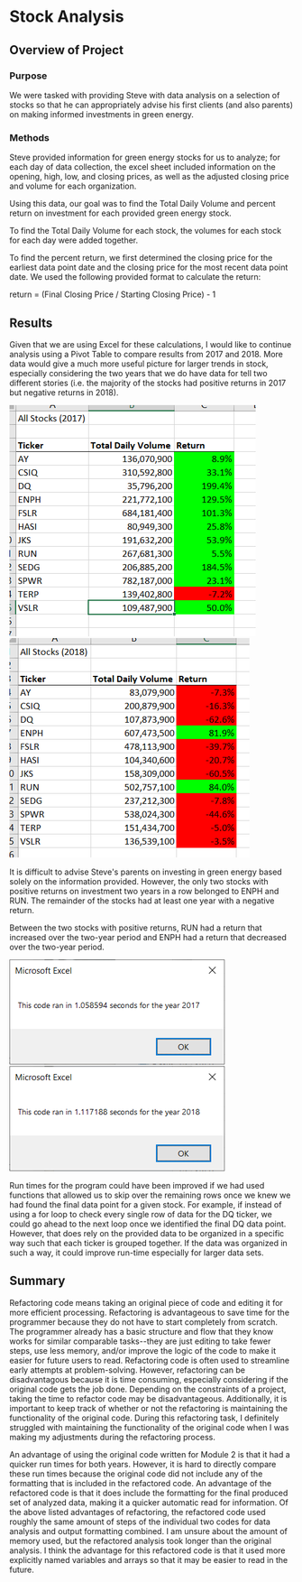 # Stock Analysis

## Overview of Project

### Purpose

We were tasked with providing Steve with data analysis on a selection of stocks so that he can appropriately advise his first clients (and also parents) on making informed investments in green energy.

### Methods

Steve provided information for green energy stocks for us to analyze; for each day of data collection, the excel sheet included information on the opening, high, low, and closing prices, as well as the adjusted closing price and volume for each organization.

Using this data, our goal was to find the Total Daily Volume and percent return on investment for each provided green energy stock.

To find the Total Daily Volume for each stock, the volumes for each stock for each day were added together.

To find the percent return, we first determined the closing price for the earliest data point date and the closing price for the most recent data point date. We used the following provided format to calculate the return:

return = (Final Closing Price / Starting Closing Price) - 1

## Results

Given that we are using Excel for these calculations, I would like to continue analysis using a Pivot Table to compare results from 2017 and 2018. More data would give a much more useful picture for larger trends in stock, especially considering the two years that we do have data for tell two different stories (i.e. the majority of the stocks had positive returns in 2017 but negative returns in 2018).

![2017_data](https://github.com/cewarkentin/stock-analysis/blob/main/2017%20data.png)
![2018_data](https://github.com/cewarkentin/stock-analysis/blob/main/2018%20data.png)

It is difficult to advise Steve's parents on investing in green energy based solely on the information provided. However, the only two stocks with positive returns on investment two years in a row belonged to ENPH and RUN. The remainder of the stocks had at least one year with a negative return. 

Between the two stocks with positive returns, RUN had a return that increased over the two-year period and ENPH had a return that decreased over the two-year period.

![VBA_Challenge_2017](https://github.com/cewarkentin/stock-analysis/blob/main/VBA%20Challenge%202017.png)
![VBA_Challenge_2018](https://github.com/cewarkentin/stock-analysis/blob/main/VBA%20Challenge%202018.png)

Run times for the program could have been improved if we had used functions that allowed us to skip over the remaining rows once we knew we had found the final data point for a given stock. For example, if instead of using a for loop to check every single row of data for the DQ ticker, we could go ahead to the next loop once we identified the final DQ data point. However, that does rely on the provided data to be organized in a specific way such that each ticker is grouped together. If the data was organized in such a way, it could improve run-time especially for larger data sets.

## Summary

Refactoring code means taking an original piece of code and editing it for more efficient processing. Refactoring is advantageous to save time for the programmer because they do not have to start completely from scratch. The programmer already has a basic structure and flow that they know works for similar comparable tasks--they are just editing to take fewer steps, use less memory, and/or improve the logic of the code to make it easier for future users to read. Refactoring code is often used to streamline early attempts at problem-solving. However, refactoring can be disadvantagous because it is time consuming, especially considering if the original code gets the job done. Depending on the constraints of a project, taking the time to refactor code may be disadvantageous. Additionally, it is important to keep track of whether or not the refactoring is maintaining the functionality of the original code. During this refactoring task, I definitely struggled with maintaining the functionality of the original code when I was making my adjustments during the refactoring process.

An advantage of using the original code written for Module 2 is that it had a quicker run times for both years. However, it is hard to directly compare these run times because the original code did not include any of the formatting that is included in the refactored code. An advantage of the refactored code is that it does include the formatting for the final produced set of analyzed data, making it a quicker automatic read for information. Of the above listed advantages of refactoring, the refactored code used roughly the same amount of steps of the individual two codes for data analysis and output formatting combined. I am unsure about the amount of memory used, but the refactored analysis took longer than the original analysis. I think the advantage for this refactored code is that it used more explicitly named variables and arrays so that it may be easier to read in the future.
